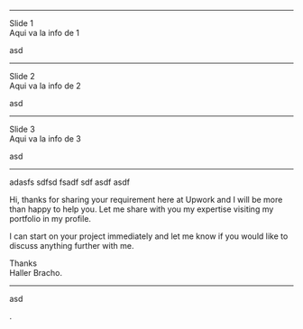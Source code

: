 <hr>
<p>Slide 1<br>
Aqui va la info de 1</p>
<p>asd</p>
<hr>
<p>Slide 2<br>
Aqui va la info de 2</p>
<p>asd</p>
<hr>
<p>Slide 3<br>
Aqui va la info de 3</p>
<p>asd</p>
<hr>
<p>adasfs sdfsd fsadf sdf asdf asdf</p>
<p>Hi, thanks for sharing your requirement here at Upwork and I will be more than happy to help you. Let me share with you my expertise visiting my portfolio in my profile.</p>
<p>I can start on your project immediately and let me know if you would like to discuss anything further with me.</p>
<p>Thanks<br>
Haller Bracho.</p>
<hr>
<p>asd</p>
<p>.</p>

